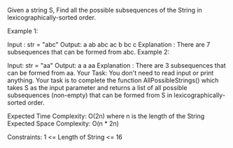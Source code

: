 Given a string S, Find all the possible subsequences of the String in lexicographically-sorted order.

Example 1:

Input : str = "abc"
Output: a ab abc ac b bc c
Explanation : There are 7 subsequences that 
can be formed from abc.
Example 2:

Input: str = "aa"
Output: a a aa
Explanation : There are 3 subsequences that 
can be formed from aa.
Your Task:
You don't need to read input or print anything. Your task is to complete the function AllPossibleStrings() which takes S as the input parameter and returns a list of all possible subsequences (non-empty) that can be formed from S in lexicographically-sorted order.

Expected Time Complexity: O(2n) where n is the length of the String
Expected Space Complexity: O(n * 2n)
 

Constraints: 
1 <= Length of String <= 16

